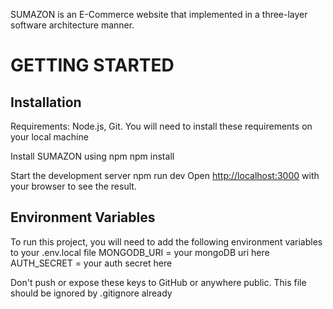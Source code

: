 SUMAZON is an E-Commerce website that implemented in a three-layer software architecture manner.

# GETTING STARTED

## Installation

Requirements: Node.js, Git. You will need to install these requirements on your local machine

Install SUMAZON using npm
npm install

Start the development server
npm run dev
Open [http://localhost:3000](http://localhost:3000) with your browser to see the result.

## Environment Variables

To run this project, you will need to add the following environment variables to your .env.local file
MONGODB_URI = your mongoDB uri here
AUTH_SECRET = your auth secret here

Don't push or expose these keys to GitHub or anywhere public. This file should be ignored by .gitignore already
